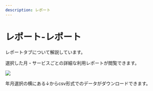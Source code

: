```yaml
---
description: レポート
---
```


# レポート-レポート

レポートタブについて解説しています。

選択した月・サービスごとの詳細な利用レポートが閲覧できます。

![](../../.gitbook/assets/Wave\_Pro-2.png)

年月選択の横にある↓からcsv形式でのデータがダウンロードできます。
